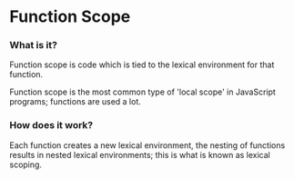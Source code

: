 # Function Scope

### What is it?
Function scope is code which is tied to the lexical environment for that function.

Function scope is the most common type of 'local scope' in JavaScript programs; functions are used a lot.

### How does it work?
Each function creates a new lexical environment, the nesting of functions results in nested lexical environments; this is what is known as lexical scoping.

